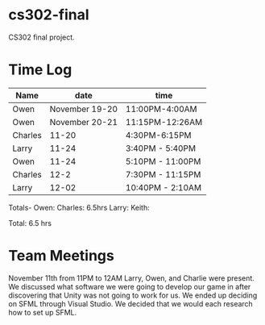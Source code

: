 # cs302-final
CS302 final project.

# Time Log
|Name|date|time|
|----|----|----|
|Owen|November 19-20|11:00PM-4:00AM|
|Owen|November 20-21|11:15PM-12:26AM|
|Charles| 11-20 | 4:30PM-6:15PM|
|Larry| 11-24 | 3:40PM - 5:40PM|
|Owen| 11-24 | 5:10PM - 11:00PM|
|Charles| 12-2 |7:30PM - 11:15PM|
|Larry| 12-02 | 10:40PM - 2:10AM|


Totals-
Owen:
Charles: 6.5hrs
Larry:
Keith:

Total: 6.5 hrs

# Team Meetings
November 11th from 11PM to 12AM
Larry, Owen, and Charlie were present.
We discussed what software we were going to develop our game in after discovering that Unity was not going to work for us. We ended up deciding on SFML through Visual Studio.
We decided that we would each research how to set up SFML.
